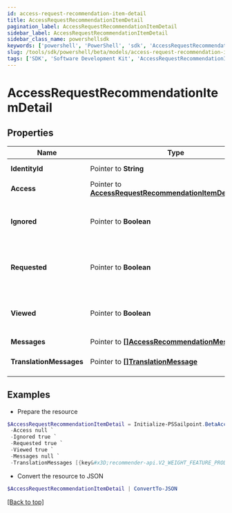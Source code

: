 ```yaml
---
id: access-request-recommendation-item-detail
title: AccessRequestRecommendationItemDetail
pagination_label: AccessRequestRecommendationItemDetail
sidebar_label: AccessRequestRecommendationItemDetail
sidebar_class_name: powershellsdk
keywords: ['powershell', 'PowerShell', 'sdk', 'AccessRequestRecommendationItemDetail'] 
slug: /tools/sdk/powershell/beta/models/access-request-recommendation-item-detail
tags: ['SDK', 'Software Development Kit', 'AccessRequestRecommendationItemDetail']
---
```



# AccessRequestRecommendationItemDetail

## Properties

Name | Type | Description | Notes
------------ | ------------- | ------------- | -------------
**IdentityId** |  Pointer to **String** | Identity ID for the recommendation | [optional] 
**Access** |  Pointer to [**AccessRequestRecommendationItemDetailAccess**](access-request-recommendation-item-detail-access) |  | [optional] 
**Ignored** |  Pointer to **Boolean** | Whether or not the identity has already chosen to ignore this recommendation. | [optional] 
**Requested** |  Pointer to **Boolean** | Whether or not the identity has already chosen to request this recommendation. | [optional] 
**Viewed** |  Pointer to **Boolean** | Whether or not the identity reportedly viewed this recommendation. | [optional] 
**Messages** |  Pointer to [**[]AccessRecommendationMessage**](access-recommendation-message) |  | [optional] 
**TranslationMessages** |  Pointer to [**[]TranslationMessage**](translation-message) | The list of translation messages | [optional] 

## Examples

- Prepare the resource
```powershell
$AccessRequestRecommendationItemDetail = Initialize-PSSailpoint.BetaAccessRequestRecommendationItemDetail  -IdentityId 2c91808570313110017040b06f344ec9 `
 -Access null `
 -Ignored true `
 -Requested true `
 -Viewed true `
 -Messages null `
 -TranslationMessages [{key&#x3D;recommender-api.V2_WEIGHT_FEATURE_PRODUCT_INTERPRETATION_HIGH, values&#x3D;[75, department]}]
```

- Convert the resource to JSON
```powershell
$AccessRequestRecommendationItemDetail | ConvertTo-JSON
```


[[Back to top]](#) 

